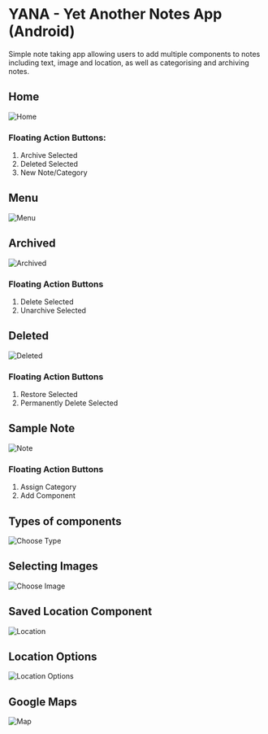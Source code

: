 # YANA - Yet Another Notes App (Android)

Simple note taking app allowing users to add multiple components to notes including text, image and location, as well as categorising and archiving notes. 

## Home
![Home](https://i.imgur.com/Zcm7Prz.jpg "Home")

### Floating Action Buttons:
1. Archive Selected
2. Deleted Selected
3. New Note/Category

## Menu
![Menu](https://i.imgur.com/ny8zWXU.jpg "Menu")

## Archived
![Archived](https://i.imgur.com/bht1zoF.jpg "Archived")

### Floating Action Buttons
1. Delete Selected
2. Unarchive Selected

## Deleted
![Deleted](https://i.imgur.com/zDpXbkj.jpg "Deleted")

### Floating Action Buttons
1. Restore Selected
2. Permanently Delete Selected

## Sample Note
![Note](https://i.imgur.com/kBbxbK7.jpg "Note")

### Floating Action Buttons
1. Assign Category
2. Add Component

## Types of components
![Choose Type](https://i.imgur.com/LxY89qR.jpg "Choose Type")

## Selecting Images
![Choose Image](https://i.imgur.com/vRt3et2.jpg "Choose Image")

## Saved Location Component
![Location](https://i.imgur.com/6yvPyDn.jpg "Saved Location")

## Location Options
![Location Options](https://i.imgur.com/8PtI2EF.jpg "Location Options")

## Google Maps 
![Map](https://i.imgur.com/AOrmRZT.jpg "Map")

